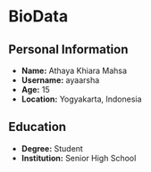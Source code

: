 # BioData

## Personal Information
- **Name:** Athaya Khiara Mahsa
- **Username:** ayaarsha
- **Age:** 15
- **Location:** Yogyakarta, Indonesia

## Education
- **Degree:** Student
- **Institution:** Senior High School
  
